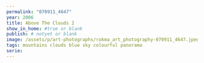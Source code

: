 ```yaml
---
permalink: "070911_4647"
year: 2006
title: Above The Clouds 2
show_in_home: #true or blank
publish: # notyet or blank
image: /assets/p/art-photographs/rokma_art_photography-070911_4647.jpeg
tags: mountains clouds blue sky colourful panorama
serie:
---
```

